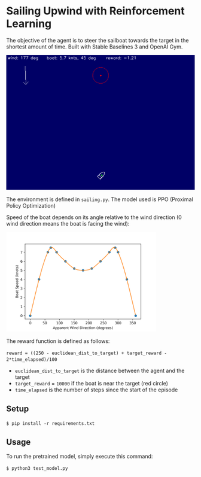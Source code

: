# Sailing Upwind with Reinforcement Learning

The objective of the agent is to steer the sailboat towards the target in the shortest amount of time. Built with Stable Baselines 3 and OpenAI Gym.

![sailing ai](example.gif)

 The environment is defined in `sailing.py`. The model used is PPO (Proximal Policy Optimization)

Speed of the boat depends on its angle relative to the wind direction (0 wind direction means the boat is facing the wind):

<img src="wind.png" alt="wind diagram" width="400"/>

The reward function is defined as follows:

`reward = ((250 - euclidean_dist_to_target) + target_reward - 2*time_elapsed)/100`

- `euclidean_dist_to_target` is the distance between the agent and the target
- `target_reward` = `10000` if the boat is near the target (red circle)
- `time_elapsed` is the number of steps since the start of the episode

## Setup

`$ pip install -r requirements.txt`

## Usage

To run the pretrained model, simply execute this command:

`$ python3 test_model.py`

